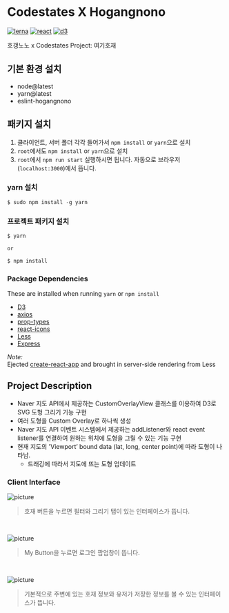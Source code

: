 # Codestates X Hogangnono
[![lerna](https://img.shields.io/badge/maintained%20with-lerna-cc00ff.svg)](https://lernajs.io/)
[![react](https://img.shields.io/badge/maintained%20with-react-green.svg)](https://reactjs.org/)
[![d3](https://img.shields.io/badge/maintained%20with-d3-orange.svg)](https://d3js.org/)

호갱노노 x Codestates Project: 여기호재

## 기본 환경 설치

<ul>
<li>node@latest</li>
<li>yarn@latest</li>
<li>eslint-hogangnono</li>
</ul>

## 패키지 설치
1. 클라이언트, 서버 폴더 각각 들어가서 `npm install` or `yarn`으로 설치
2. `root`에서도 `npm install` or `yarn`으로 설치
2. `root`에서 `npm run start` 실행하시면 됩니다. 자동으로 브라우저(`localhost:3000`)에서 뜹니다.   

### yarn 설치

```javascript
$ sudo npm install -g yarn

```
### 프로젝트 패키지 설치

```javascript
$ yarn

or 

$ npm install
```

### Package Dependencies

These are installed when running `yarn` or `npm install`

- [D3](https://d3js.org/)
- [axios](https://www.npmjs.com/package/axios)
- [prop-types](https://www.npmjs.com/package/prop-types)
- [react-icons](https://www.npmjs.com/package/react-icons)
- [Less](http://lesscss.org/)
- [Express](https://www.npmjs.com/package/express)
  
_Note:_   
Ejected [create-react-app](https://github.com/facebook/create-react-app) and brought in server-side rendering from Less

## Project Description

- Naver 지도 API에서 제공하는 CustomOverlayView 클래스를 이용하여 D3로 SVG 도형 그리기 기능 구현
- 여러 도형을 Custom Overlay로 하나씩 생성 
- Naver 지도 API 이벤트 시스템에서 제공하는 addListener와 react event listener를 연결하여 원하는 위치에 도형을 그릴 수 있는 기능 구현
- 현재 지도의 'Viewport’ bound data (lat, long, center point)에 따라 도형이 나타남.
  - 드래깅에 따라서 지도에 뜨는 도형 업데이트

### Client Interface


![picture](https://i.imgur.com/AtPF74t.png)
> 호재 버튼을 누르면 필터와 그리기 탭이 있는 인터페이스가 뜹니다.

<br />
  
![picture](https://i.imgur.com/PSNMnxe.png)
> My Button을 누르면 로그인 팝업창이 뜹니다. 

<br />

![picture](https://i.imgur.com/VxSq9w9.png)
> 기본적으로 주변에 있는 호재 정보와 유저가 저장한 정보를 볼 수 있는 인터페이스가 뜹니다.
